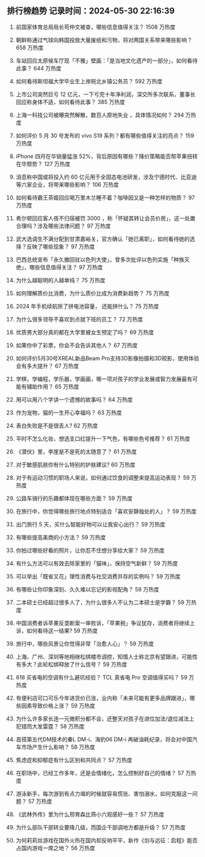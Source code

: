 
## 排行榜趋势 记录时间：2024-05-30 22:16:39
  
  1. 前国家体育总局局长苟仲文被查，哪些信息值得关注？ 1508 万热度
    
  2. 朝鲜称通过气球向韩国投放大量废纸和污物，将对两国关系带来哪些影响？ 658 万热度
    
  3. 车站回应太原候车厅现「不雅」壁画：「是当地文化遗产的一部分」，如何看待此事？ 644 万热度
    
  4. 如何看待斯坦福大学毕业生上岸皖北乡镇公务员？ 592 万热度
    
  5. 上市公司突然巨亏 12 亿元，一下亏完十年净利润，深交所多次联系，董事长回应称身体不适，如何看待此事？ 385 万热度
    
  6. 上海一科技公司被曝突然解散，数百人原地失业 ，具体情况如何？ 294 万热度
    
  7. 如何评价 5 月 30 号发布的 vivo S19 系列？都有哪些值得关注的亮点？ 159 万热度
    
  8. iPhone 四月在华销量猛涨 52%，背后原因有哪些？降价策略能否帮苹果扭转在华颓势？ 127 万热度
    
  9. 消息称中国或将投入约 60 亿元用于全固态电池研发，涉及宁德时代、比亚迪等六家企业，将带来哪些影响？ 106 万热度
    
  10. 如何看待霸王茶姬回应喝万里木兰睡不着？咖啡因又是一种怎样的物质？ 97 万热度
    
  11. 希尔顿回应客人夜不归宿被罚 3000 ，称「怀疑其转让会员价房」，这一处置合理吗？涉及哪些法律问题？ 97 万热度
    
  12. 武大选调生不满分配到甘肃嘉峪关，官方确认「她已离职」，如何看待她的选择？反映了哪些现象？ 97 万热度
    
  13. 巴西总统宣布「永久撤回驻以色列大使」，曾多次批评以色列实施「种族灭绝」，哪些信息值得关注？ 97 万热度
    
  14. 为什么越聪明的人越单纯？ 75 万热度
    
  15. 如何理解质价比消费，为什么质价比成为消费新趋势？ 75 万热度
    
  16. 2024 年手机续航除了拼电池容量， 还能拼什么？ 75 万热度
    
  17. 为什么很多领导不喜欢到点就下班的员工？ 72 万热度
    
  18. 优质男大部分真的都在大学里被女生预定了吗？ 69 万热度
    
  19. 如果你中了彩票，你会不会告诉其他人？ 67 万热度
    
  20. 如何评价5月30号XREAL新品Beam Pro支持3D影像拍摄和3D观影，使用体验会有多大提升？ 67 万热度
    
  21. 学棋，学编程，学乐器，学画画，哪一项对孩子的学业发展或智力发展最有可能有辅助作用？ 65 万热度
    
  22. 用可以用八个字讲一个遗憾的故事吗？ 64 万热度
    
  23. 作为宠物，猫的一生开心幸福吗？ 63 万热度
    
  24. 表白失败是不是很丢人? 62 万热度
    
  25. 平时不怎么化妆，想选支口红提升一下气色，有哪些色号推荐？ 61 万热度
    
  26. 《潜伏》里，李崖是不是死的太随意了？ 61 万热度
    
  27. 对于敏感肌肤你有什么特别的护肤建议? 60 万热度
    
  28. 对于有运动习惯的职场人来说，如何通过饮食的调整来提高运动表现？ 59 万热度
    
  29. 公路车骑行的乐趣都体现在哪些方面？ 59 万热度
    
  30. 在旅行中，你觉得哪些旅行地点特别适合「喜欢安静独处的人」？ 59 万热度
    
  31. 出门旅行 5 天，买什么智能好物可以让我安心出行？ 59 万热度
    
  32. 有哪些提高美商的小方法？ 59 万热度
    
  33. 你拍过哪些好看的照片，让你忍不住想分享给大家？ 59 万热度
    
  34. 有什么方法可以有效去除家里的「猫味」，保持空气新鲜？ 59 万热度
    
  35. 可以举出「既省又花」理性消费与社交消费并存的实例吗？ 59 万热度
    
  36. 有哪些让你印象深刻、久久难以忘记的影视配角？ 59 万热度
    
  37. 二本硕士已经超过很多人了，为什么很多人不认为二本硕士是学霸？ 59 万热度
    
  38. 中国消费者诉苹果反垄断案一审败诉，「苹果税」争议犹存，消费者将继续上诉，如何看待这一结果? 59 万热度
    
  39. 旅行中，哪些风景让你觉得非常「治愈人心」？ 59 万热度
    
  40. 上海、广州、深圳等地相继松绑楼市调控，知情人士称北京有望跟进，可能性有多大？此轮松绑释放了什么信号？ 59 万热度
    
  41. 618 买省电的空调有什么避坑经验？ TCL 真省电 Pro 空调值得买吗？ 59 万热度
    
  42. 有便利店可口可乐今年进货价已涨，业内称「未来可能有更多品牌跟进」，哪些因素导致价格上涨？ 59 万热度
    
  43. 为什么许多家长连一元微积分都不会，还整天对孩子在进位加法/退位减法上犯错而大发雷霆？ 58 万热度
    
  44. 首搭第五代DM技术的秦L DM-i、海豹06 DM-i 再破油耗纪录，将会对中国汽车市场产生什么影响？ 58 万热度
    
  45. 焦虑症和抑郁症有什么区别和共同点？ 57 万热度
    
  46. 在职场中，已经工作多年，还是会情绪化，怎么控制好自己的情绪？ 57 万热度
    
  47. 游泳新手，每次游到有点力竭的时候就容易慌张、害怕溺水，如何克服这一问题？ 57 万热度
    
  48. 《武林外传》里为什么邢育森比燕小六观感好一些？ 57 万热度
    
  49. 为什么部队干部转业要降几级，而国企干部调地方都是升级？ 57 万热度
    
  50. 为何莉莉丝游戏在国外火热在国内却反响平平，新作《剑与远征：启程》能否占国内游戏一席之地？ 56 万热度
    